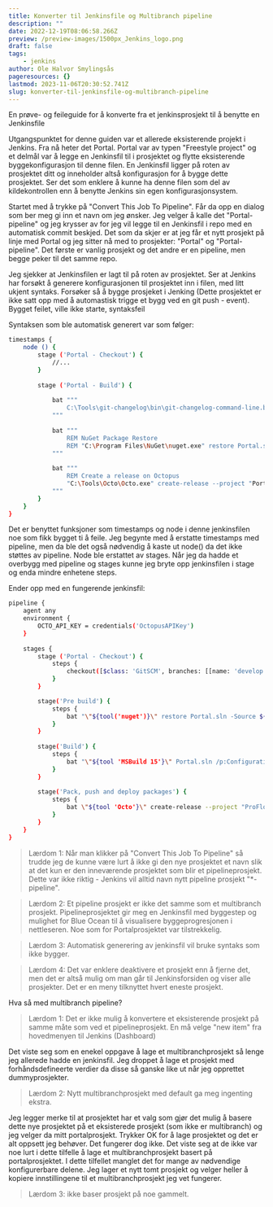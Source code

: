 ```yaml
---
title: Konverter til Jenkinsfile og Multibranch pipeline
description: ""
date: 2022-12-19T08:06:58.266Z
preview: /preview-images/1500px_Jenkins_logo.png
draft: false
tags:
    - jenkins
author: Ole Halvor Smylingsås
pageresources: {}
lastmod: 2023-11-06T20:30:52.741Z
slug: konverter-til-jenkinsfile-og-multibranch-pipeline
---
```


En prøve- og feileguide for å konverte fra et jenkinsprosjekt til å benytte en Jenkinsfile
<!--more-->

Utgangspunktet for denne guiden var et allerede eksisterende projekt i Jenkins. Fra nå heter det Portal. Portal var av typen "Freestyle project" og et delmål var å legge en Jenkinsfil til i prosjektet og flytte eksisterende byggekonfigurasjon til denne filen. En Jenkinsfil ligger på roten av prosjektet ditt og inneholder altså konfigurasjon for å bygge dette prosjektet. Ser det som enklere å kunne ha denne filen som del av kildekontrollen enn å benytte Jenkins sin egen konfigurasjonsystem.

Startet med å trykke på "Convert This Job To Pipeline". Får da opp en dialog som ber meg gi inn et navn om jeg ønsker. Jeg velger å kalle det "Portal-pipeline" og jeg krysser av for jeg vil legge til en Jenkinsfil i repo med en automatisk commit beskjed. Det som da skjer er at jeg får et nytt prosjekt på linje med Portal og jeg sitter nå med to prosjekter: "Portal" og "Portal-pipeline". Det første er vanlig prosjekt og det andre er en pipeline, men begge peker til det samme repo.

Jeg sjekker at Jenkinsfilen er lagt til på roten av prosjektet. Ser at Jenkins har forsøkt å generere konfigurasjonen til prosjektet inn i filen, med litt ukjent syntaks. Forsøker så å bygge prosjeket i Jenking (Dette prosjektet er ikke satt opp med å automastisk trigge et bygg ved en git push - event). Bygget feilet, ville ikke starte, syntaksfeil

Syntaksen som ble automatisk generert var som følger:

```bash
timestamps {
    node () {
        stage ('Portal - Checkout') {
 	        //...
	    }
 
        stage ('Portal - Build') {
        
            bat """ 
                C:\Tools\git-changelog\bin\git-changelog-command-line.bat -t C:\Tools\git-changelog\bin\template.mustache -fr Prod -tr develop -r .\ -js https://url.to.local.jira.com -jpw SOMEKEY -ju cruisec -of changelog.txt 
            """
            
            bat """ 
                REM NuGet Package Restore
                REM "C:\Program Files\NuGet\nuget.exe" restore Portal.sln -Source \\buildserver\NuGet 
            """
            
            bat """ 
                REM Create a release on Octopus
                "C:\Tools\Octo\Octo.exe" create-release --project "Portal" --server https://deploy.to.server.com/ --apiKey SOMEKEY --releaseNotes "Jenkins build=%BUILD_NUMBER% Commit=%GIT_COMMIT% Branch=%GIT_BRANCH% Url=%GIT_URL% %Changelog%" --deployTo=Dev --progress 
            """ 
        }
    }
}
```

Det er benyttet funksjoner som timestamps og node i denne jenkinsfilen noe som fikk bygget ti å feile. Jeg begynte med å erstatte timestamps med pipeline, men da ble det også nødvendig å kaste ut node() da det ikke støttes av pipeline. Node ble erstattet av stages. Når jeg da hadde et overbygg med pipeline og stages kunne jeg bryte opp jenkinsfilen i stage og enda mindre enhetene steps.

Ender opp med en fungerende jenkinsfil:

```bash
pipeline {
    agent any
	environment {
		OCTO_API_KEY = credentials('OctopusAPIKey')
    }
	
	stages {
		stage ('Portal - Checkout') {
			steps {
				checkout([$class: 'GitSCM', branches: [[name: 'develop']], doGenerateSubmoduleConfigurations: false, extensions: [], submoduleCfg: [], userRemoteConfigs: [[credentialsId: 'an-unique-id', url: 'https://url.to.git/proflow.git']]]) 
			} 			
		}

		stage('Pre build') { 
			steps {
				bat "\"${tool('nuget')}\" restore Portal.sln -Source ${NUGET_RESTORE_URL} -PackagesDirectory packages"
			}
		}
		
		stage('Build') { 
			steps { 
				bat "\"${tool 'MSBuild 15'}\" Portal.sln /p:Configuration=Release /t:Clean;Rebuild /p:RunOctoPack=true /p:OctoPackPublishPackageToHttp=${OCTO_PUBLISH_URL} /p:OctoPackPublishApiKey=${OCTO_API_KEY}"
			}
		}
				
		stage('Pack, push and deploy packages') {
			steps {
				bat \"${tool 'Octo'}\" create-release --project "ProFlow (portal)" --server=${OCTO_SERVER_URL} --apiKey=${OCTO_API_KEY} --releaseNotes "Jenkins build=%BUILD_NUMBER% Commit=%GIT_COMMIT% Branch=%GIT_BRANCH% Url=%GIT_URL% %Changelog%" --progress --deployto=Dev	
			}			
		}
	}
}
```

> Lærdom 1: Når man klikker på "Convert This Job To Pipeline" så trudde jeg de kunne være lurt å ikke gi den nye prosjektet et navn slik at det kun er den inneværende prosjektet som blir et pipelineprosjekt. Dette var ikke riktig - Jenkins vil alltid navn nytt pipeline prosjekt "*-pipeline". 

> Lærdom 2: Et pipeline prosjekt er ikke det samme som et multibranch prosjekt. Pipelineprosjektet gir meg en Jenkinsfil med byggestep og mulighet for Blue Ocean til å visualisere byggeprogresjonen i nettleseren. Noe som for Portalprosjektet var tilstrekkelig.

> Lærdom 3: Automatisk generering av jenkinsfil vil bruke syntaks som ikke bygger.

> Lærdom 4: Det var enklere deaktivere et prosjekt enn å fjerne det, men det er altså mulig om man går til Jenkinsforsiden og viser alle prosjekter. Det er en meny tilknyttet hvert eneste prosjekt.

Hva så med multibranch pipeline?

> Lærdom 1: Det er ikke mulig å konvertere et eksisterende prosjekt på samme måte som ved et pipelineprosjekt. En må velge "new item" fra hovedmenyen til Jenkins (Dashboard)

Det viste seg som en enekel oppgave å lage et multibranchprosjekt så lenge jeg allerede hadde en jenkinsfil. Jeg droppet å lage et prosjekt med forhåndsdefineerte verdier da disse så ganske like ut når jeg opprettet dummyprosjekter.

> Lærdom 2: Nytt multibranchprosjekt med default ga meg ingenting ekstra.

Jeg legger merke til at prosjektet har et valg som gjør det mulig å basere dette nye prosjektet på et eksisterede prosjekt (som ikke er multibranch) og jeg velger da mitt portalprosjekt. Trykker OK for å lage prosjektet og det er alt oppsett jeg behøver. Det fungerer dog ikke. Det viste seg at de ikke var noe lurt i dette tilfelle å lage et multibranchprosjekt basert på portalprosjektet. I dette tilfellet manglet det for mange av nødvendige konfigurerbare delene. Jeg lager et nytt tomt prosjekt og velger heller å kopiere innstillingene til et multibranchprosjekt jeg vet fungerer. 

> Lærdom 3: ikke baser prosjekt på noe gammelt.


